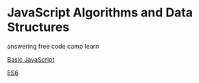 # JavaScript Algorithms and Data Structures

answering free code camp learn

[Basic JavaScript](./Basic%20JavaScript)

[ES6](./ES6)

[]()